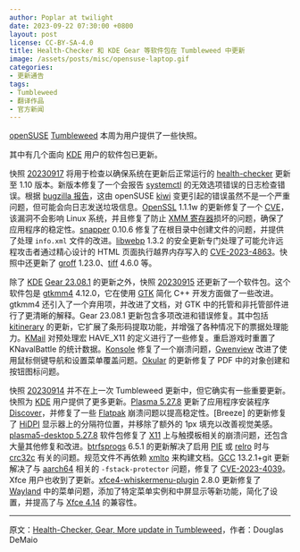 ```yaml
---
author: Poplar at twilight
date: 2023-09-22 07:30:00 +0800
layout: post
license: CC-BY-SA-4.0
title: Health-Checker 和 KDE Gear 等软件包在 Tumbleweed 中更新
image: /assets/posts/misc/opensuse-laptop.gif
categories:
- 更新通告
tags:
- Tumbleweed
- 翻译作品
- 官方新闻
---
```


[openSUSE] [Tumbleweed] 本周为用户提供了一些快照。

其中有几个面向 [KDE] 用户的软件包已更新。

[openSUSE]: https://get.opensuse.org/
[Tumbleweed]: https://get.opensuse.org/tumbleweed/
[KDE]: https://kde.org/

快照 [20230917] 将用于检查以确保系统在更新后正常运行的 [health-checker] 更新至 1.10 版本。新版本修复了一个会报告 [systemctl] 的无效选项错误的日志检查错误。根据 [bugzilla 报告]，这由 openSUSE [kiwi] 变更引起的错误虽然不是一个严重问题，但可能会向日志发送垃圾信息。[OpenSSL] 1.1.1w 的更新修复了一个 [CVE]，该漏洞不会影响 Linux 系统，并且修复了防止 [XMM 寄存器]损坏的问题，确保了应用程序的稳定性。[snapper] 0.10.6 修复了在根目录中创建文件的问题，并提供了处理 `info.xml` 文件的改进。[libwebp] 1.3.2 的安全更新专门处理了可能允许远程攻击者通过精心设计的 HTML 页面执行越界内存写入的 [CVE-2023-4863]。快照中还更新了 [groff] 1.23.0、[tiff] 4.6.0 等。

[20230917]: https://lists.opensuse.org/archives/list/factory@lists.opensuse.org/thread/CZ7SBSHFLDQIQ4YK7IWMHY6LF5KYRXFO/
[health-checker]: https://github.com/openSUSE/health-checker
[systemctl]: https://www.freedesktop.org/software/systemd/man/systemctl.html
[kiwi]: https://opensuse.github.io/kiwi/
[OpenSSL]: https://www.openssl.org/
[CVE]: https://en.wikipedia.org/wiki/Common_Vulnerabilities_and_Exposures
[XMM 寄存器]: https://en.wikipedia.org/wiki/Streaming_SIMD_Extensions#Registers
[libwebp]: https://developers.google.com/speed/webp/
[CVE-2023-4863]: https://www.suse.com/security/cve/CVE-2023-4863.html
[groff]: https://www.gnu.org/software/groff/
[tiff]: http://www.simplesystems.org/libtiff/
[bugzilla 报告]: https://bugzilla.opensuse.org/show_bug.cgi?id=1215368
[snapper]: https://github.com/openSUSE/snapper

除了 [KDE] [Gear 23.08.1] 的更新之外，快照 [20230915] 还更新了一个软件包。这个软件包是 [gtkmm4] 4.12.0，它在使用 [GTK] 简化 C++ 开发方面做了一些改进。gtkmm4 还引入了一个弃用项，并改进了文档，对 GTK 中的托管和非托管部件进行了更清晰的解释。Gear 23.08.1 更新包含多项改进和错误修复。其中包括 [kitinerary] 的更新，它扩展了条形码提取功能，并增强了各种情况下的票据处理能力。[KMail] 对预处理宏 HAVE_X11 的定义进行了一些修复。重启游戏时重置了 KNavalBattle 的统计数据。[Konsole] 修复了一个崩溃问题，[Gwenview] 改进了使用鼠标侧键导航和设置菜单覆盖问题。[Okular] 的更新修复了 PDF 中的对象创建和按钮图标问题。

[Gear 23.08.1]: https://kde.org/announcements/gear/23.08.1/
[20230915]: https://lists.opensuse.org/archives/list/factory@lists.opensuse.org/thread/BLSP2SWPIVGDGJTB66WMPHYR6SZ34NTP/
[gtkmm4]: https://www.gtkmm.org/en/index.html
[GTK]: https://www.gtk.org/
[kitinerary]: https://github.com/KDE/kitinerary
[KMail]: https://github.com/KDE/kmail
[Konsole]: https://konsole.kde.org/
[Gwenview]: https://apps.kde.org/gwenview/
[Okular]: https://okular.kde.org/

快照 [20230914] 并不在上一次 Tumbleweed 更新中，但它确实有一些重要更新。快照为 [KDE] 用户提供了更多更新。[Plasma 5.27.8] 更新了应用程序安装程序 [Discover]，并修复了一些 [Flatpak] 崩溃问题以提高稳定性。[Breeze] 的更新修复了 [HiDPI] 显示器上的分隔符位置，并移除了额外的 1px 填充以改善视觉美感。[plasma5-desktop 5.27.8] 软件包修复了 [X11] 上与触摸板相关的崩溃问题，还包含大量其他修复和改进。[btrfsprogs] 6.5.1 的更新解决了启用 [PIE] 或 [relro] 时与 [crc32c] 有关的问题。规范文件不再依赖 [xmlto] 来构建文档。[GCC] 13.2.1+git 更新解决了与 [aarch64] 相关的 `-fstack-protector` 问题，修复了 [CVE-2023-4039]。Xfce 用户也收到了更新。[xfce4-whiskermenu-plugin] 2.8.0 更新修复了 [Wayland] 中的菜单问题，添加了特定菜单实例和中屏显示等新功能，简化了设置，并提高了与 [Xfce 4.14] 的兼容性。

[20230914]: https://lists.opensuse.org/archives/list/factory@lists.opensuse.org/thread/6VVTB7ZTMBSFGSQ6AYV2YG6YBI6RKXBC/
[Plasma 5.27.8]: https://kde.org/announcements/plasma/5/5.27.8/
[Flatpak]: https://flatpak.org/
[Discover]: https://apps.kde.org/discover/
[HiDPI]: https://wiki.archlinux.org/title/HiDPI
[X11]: https://en.wikipedia.org/wiki/X_Window_System
[plasma5-desktop 5.27.8]: https://kde.org/plasma-desktop/
[btrfsprogs]: https://btrfs.wiki.kernel.org/
[PIE]: https://en.wikipedia.org/wiki/Position-independent_code
[relro]: https://guyinatuxedo.github.io/7.2-mitigation_relro/index.html
[crc32c]: https://github.com/google/crc32c
[xmlto]: https://pagure.io/xmlto
[GCC]: https://gcc.gnu.org/
[aarch64]: https://en.wikipedia.org/wiki/AArch64
[CVE-2023-4039]: https://www.suse.com/security/cve/CVE-2023-4039.html
[xfce4-whiskermenu-plugin]: https://gottcode.org/xfce4-whiskermenu-plugin/
[Wayland]: https://wayland.freedesktop.org/
[Xfce 4.14]: https://xfce.org/about/news/?post=1565568000

------

原文：[Health-Checker, Gear, More update in Tumbleweed](https://news.opensuse.org/2023/09/22/healthchecker-gear-up-in-tw/)，作者：Douglas DeMaio